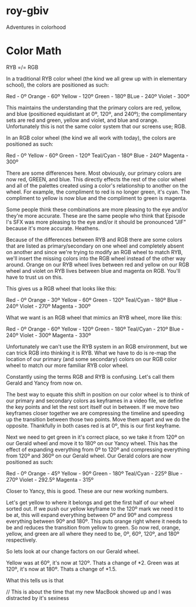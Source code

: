 roy-gbiv
========

Adventures in colorhood


Color Math
========

RYB =/= RGB

In a traditional RYB color wheel (the kind we all grew up with in elementary school), the colors are positioned as such:

Red       - 0º
Orange    - 60º
Yellow    - 120º
Green     - 180º
BLue      - 240º
Violet    - 300º

This maintains the understanding that the primary colors are red, yellow, and blue (positioned equidistant at 0º, 120º, and 240º); the complimentary sets are red and green, yellow and violet, and blue and orange. Unfortunately this is not the same color system that our screens use; RGB.

In an RGB color wheel (the kind we all work with today), the colors are positioned as such:

Red       - 0º
Yellow    - 60º
Green     - 120º
Teal/Cyan - 180º
Blue      - 240º
Magenta   - 300º

There are some differences here. Most obviously, our primary colors are now red, GREEN, and blue. This directly effects the rest of the color wheel and all of the palettes created using a color's relationship to another on the wheel. For example, the compliment to red is no longer green, it's cyan. The compliment to yellow is now blue and the compliment to green is magenta.

Some people think these combinations are more pleasing to the eye and/or they're more accurate. These are the same people who think that Episode I's SFX was more pleasing to the eye and/or it should be pronounced "JIF" because it's more accurate. Heathens.

Because of the differences between RYB and RGB there are some colors that are listed as primary/secondary on one wheel and completely absent on another and since we're trying to modify an RGB wheel to match RYB, we'll insert the missing colors into the RGB wheel instead of the other way around. Orange on our RYB wheel lives between red and yellow on our RGB wheel and violet on RYB lives between blue and magenta on RGB. You'll have to trust us on this.

This gives us a RGB wheel that looks like this:

Red       - 0º
Orange    - 30º
Yellow    - 60º
Green     - 120º
Teal/Cyan - 180º
Blue      - 240º
Violet    - 270º
Magenta   - 300º

What we want is an RGB wheel that mimics an RYB wheel, more like this:

Red       - 0º
Orange    - 60º
Yellow    - 120º
Green     - 180º
Teal/Cyan - 210º
Blue      - 240º
Violet    - 300º
Magenta   - 330º

Unfortunately we can't use the RYB system in an RGB environment, but we can trick RGB into thinking it is RYB. What we have to do is re-map the location of our primary (and some secondary) colors on our RGB color wheel to match our more familiar RYB color wheel.

Constantly using the terms RGB and RYB is confusing. Let's call them Gerald and Yancy from now on.

The best way to equate this shift in position on our color wheel is to think of our primary and secondary colors as keyframes in a video file, we define the key points and let the rest sort itself out in between. If we move two keyframes closer together we are compressing the timeline and speeding up the transition between those two points. Move them apart and we do the opposite. Thankfully in both cases red is at 0º, this is our first keyframe.

Next we need to get green in it's correct place, so we take it from 120º on our Gerald wheel and move it to 180º on our Yancy wheel. This has the effect of expanding everything from 0º to 120º and compressing everything from 120º and 360º on our Gerald wheel. Our Gerald colors are now positioned as such:

Red       - 0º
Orange    - 45º
Yellow    - 90º
Green     - 180º
Teal/Cyan - 225º
Blue      - 270º
Violet    - 292.5º
Magenta   - 315º

Closer to Yancy, this is good. These are our new working numbers.

Let's get yellow to where it belongs and get the first half of our wheel sorted out. If we push our yellow keyframe to the 120º mark we need it to be at, this will expand everything between 0º and 90º and compress everything between 90º and 180º. This puts orange right where it needs to be and reduces the transition from yellow to green. So now red, orange, yellow, and green are all where they need to be, 0º, 60º, 120º, and 180º respectively.

So lets look at our change factors on our Gerald wheel.

Yellow was at 60º, it's now at 120º. Thats a change of *2.
Green was at 120º, it's now at 180º. Thats a change of *1.5.

What this tells us is that

// This is about the time that my new MacBook showed up and I was distracted by it's sexiness
